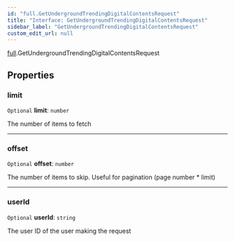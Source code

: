 ```yaml
---
id: "full.GetUndergroundTrendingDigitalContentsRequest"
title: "Interface: GetUndergroundTrendingDigitalContentsRequest"
sidebar_label: "GetUndergroundTrendingDigitalContentsRequest"
custom_edit_url: null
---
```


[full](../namespaces/full.md).GetUndergroundTrendingDigitalContentsRequest

## Properties

### limit

 `Optional` **limit**: `number`

The number of items to fetch

___

### offset

 `Optional` **offset**: `number`

The number of items to skip. Useful for pagination (page number * limit)

___

### userId

 `Optional` **userId**: `string`

The user ID of the user making the request
